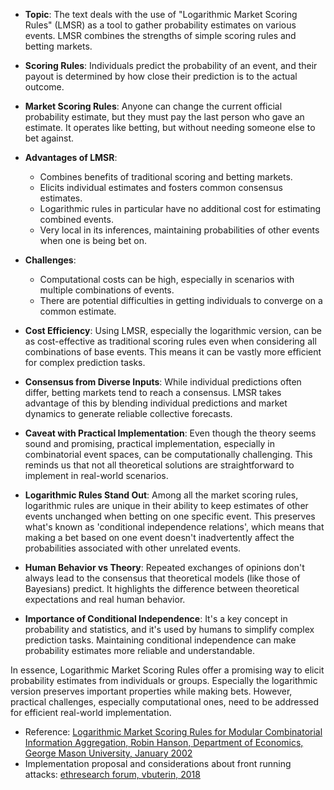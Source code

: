 
- **Topic**: The text deals with the use of "Logarithmic Market Scoring Rules" (LMSR) as a tool to gather probability estimates on various events. LMSR combines the strengths of simple scoring rules and betting markets.
  
- **Scoring Rules**: Individuals predict the probability of an event, and their payout is determined by how close their prediction is to the actual outcome.

- **Market Scoring Rules**: Anyone can change the current official probability estimate, but they must pay the last person who gave an estimate. It operates like betting, but without needing someone else to bet against.

- **Advantages of LMSR**: 
  - Combines benefits of traditional scoring and betting markets.
  - Elicits individual estimates and fosters common consensus estimates.
  - Logarithmic rules in particular have no additional cost for estimating combined events.
  - Very local in its inferences, maintaining probabilities of other events when one is being bet on.

- **Challenges**:
  - Computational costs can be high, especially in scenarios with multiple combinations of events.
  - There are potential difficulties in getting individuals to converge on a common estimate.

- **Cost Efficiency**: Using LMSR, especially the logarithmic version, can be as cost-effective as traditional scoring rules even when considering all combinations of base events. This means it can be vastly more efficient for complex prediction tasks.

- **Consensus from Diverse Inputs**: While individual predictions often differ, betting markets tend to reach a consensus. LMSR takes advantage of this by blending individual predictions and market dynamics to generate reliable collective forecasts.

- **Caveat with Practical Implementation**: Even though the theory seems sound and promising, practical implementation, especially in combinatorial event spaces, can be computationally challenging. This reminds us that not all theoretical solutions are straightforward to implement in real-world scenarios.

- **Logarithmic Rules Stand Out**: Among all the market scoring rules, logarithmic rules are unique in their ability to keep estimates of other events unchanged when betting on one specific event. This preserves what's known as 'conditional independence relations', which means that making a bet based on one event doesn't inadvertently affect the probabilities associated with other unrelated events.

- **Human Behavior vs Theory**: Repeated exchanges of opinions don't always lead to the consensus that theoretical models (like those of Bayesians) predict. It highlights the difference between theoretical expectations and real human behavior.

- **Importance of Conditional Independence**: It's a key concept in probability and statistics, and it's used by humans to simplify complex prediction tasks. Maintaining conditional independence can make probability estimates more reliable and understandable.

In essence, Logarithmic Market Scoring Rules offer a promising way to elicit probability estimates from individuals or groups. Especially the logarithmic version preserves important properties while making bets. However, practical challenges, especially computational ones, need to be addressed for efficient real-world implementation.

- Reference: [Logarithmic Market Scoring Rules for Modular Combinatorial Information Aggregation, Robin Hanson, Department of Economics, George Mason University, January 2002](http://mason.gmu.edu/~rhanson/mktscore.pdf)
- Implementation proposal and considerations about front running attacks: [ethresearch forum, vbuterin, 2018](https://ethresear.ch/t/improving-front-running-resistance-of-x-y-k-market-makers/1281)
